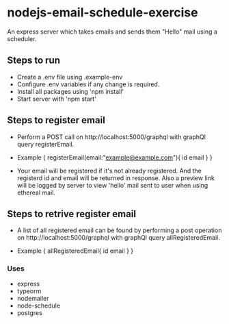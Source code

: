 # nodejs-email-schedule-exercise

An express server which takes emails and sends them "Hello" mail using a scheduler.

## Steps to run

-   Create a .env file using .example-env
-   Configure .env variables if any change is required.
-   Install all packages using 'npm install'
-   Start server with 'npm start'

## Steps to register email

-   Perform a POST call on http://localhost:5000/graphql with graphQl query registerEmail.
-   Example {
    registerEmail(email:"example@example.com"){
    id
    email
    }
    }

-   Your email will be registered if it's not already registered. And the registerd id and email will be returned in response. Also a preview link will be logged by server to view 'hello' mail sent to user when using ethereal mail.

## Steps to retrive register email

-   A list of all registered email can be found by performing a post operation on http://localhost:5000/graphql with graphQl query allRegisteredEmail.

-   Example {
    allRegisteredEmail{
    id
    email
    }
    }

### Uses

-   express
-   typeorm
-   nodemailer
-   node-schedule
-   postgres
